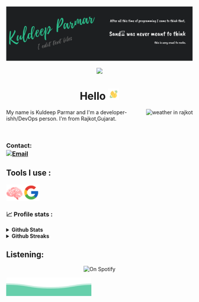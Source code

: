 ![Header](./img/header.svg "Header")

<p align="center">
<img align="center" src="https://sugary-forested-emu.glitch.me/count.svg" width="250px">
</p>

<h1 align="center" >Hello <img src="./img/wave.gif" width="30px"></h1>

<img align="right" alt="weather in rajkot" src="https://weather-icon.journeyad.repl.co/@rajkot?v=1">

My name is Kuldeep Parmar and I'm a developer-ishh/DevOps person. I'm from Rajkot,Gujarat.

<br />

### Contact: <br /> <a href="mailto:hi@kuldeep.tech"> <img align="center" alt="Email" src="https://img.shields.io/badge/email-Kuldeep-2a8?style=flat-square&logo=gmail&logoColor=white"></a>

## Tools I use :

<img align="left" src="./img/brain.png" width="45px" /> <img src="./img/google.png" width="45px"/>

### 📈 Profile stats :

<details>
<summary><b> Github Stats</b></summary>
	<br />
	<img height="180em" src="https://github-readme-stats.vercel.app/api?username=coldter&show_icons=true&title_color=fff&icon_color=79ff97&text_color=9f9f9f&bg_color=151515"/>
	<br />
	<img height="180em" src="https://github-readme-stats.vercel.app/api/top-langs/?username=coldter&exclude_repo=KNN-Image-Classification&show_icons=true&hide_border=true&layout=compact&langs_count=8&text_color=9f9f9f&bg_color=151515"/>
</details>

<details>	
	<summary><b> Github Streaks</b></summary>
	<br />
	<img height="180em" src="https://github-readme-streak-stats.herokuapp.com/?user=coldter&hide_border=true" />
</details>

## Listening:
<p align="center">
<img src="https://spotify-readme-kuldeep.vercel.app/api/spotify?background_color=0d1117&border_color=ffffff" alt="On Spotify">
</p>



![alt](./img/bottom_header.svg)